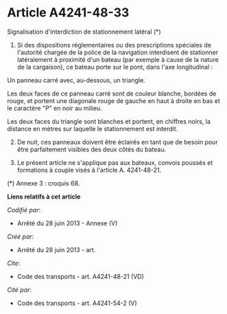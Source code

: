 # Article A4241-48-33

Signalisation d'interdiction de stationnement latéral (*) 

1. Si des dispositions réglementaires ou des prescriptions spéciales de l'autorité chargée de la police de la navigation
interdisent de stationner latéralement à proximité d'un bateau (par exemple à cause de la nature de la cargaison), ce bateau
porte sur le pont, dans l'axe longitudinal : 

Un panneau carré avec, au-dessous, un triangle. 

Les deux faces de ce panneau carré sont de couleur blanche, bordées de rouge, et portent une diagonale rouge de gauche en
haut à droite en bas et le caractère "P" en noir au milieu. 

Les deux faces du triangle sont blanches et portent, en chiffres noirs, la distance en mètres sur laquelle le stationnement
est interdit. 

2. De nuit, ces panneaux doivent être éclairés en tant que de besoin pour être parfaitement visibles des deux côtés du
bateau. 

3. Le présent article ne s'applique pas aux bateaux, convois poussés et formations à couple visés à l'article A. 4241-48-21. 

(*) Annexe 3 : croquis 68.

**Liens relatifs à cet article**

_Codifié par_:

  - Arrêté du 28 juin 2013 -  Annexe (V)

_Créé par_:

  - Arrêté du 28 juin 2013 - art.

_Cite_:

  - Code des transports - art. A4241-48-21 (VD)

_Cité par_:

  - Code des transports - art. A4241-54-2 (V)
